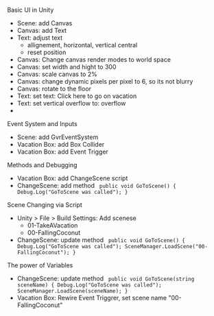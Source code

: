 Basic UI in Unity

* Scene: add Canvas
* Canvas: add Text
* Text: adjust text
   * allignement, horizontal, vertical central
   * reset position
* Canvas: Change canvas render modes to world space
* Canvas: set width and hight to 300
* Canvas: scale canvas to 2%
* Canvas: change dynamic pixels per pixel to 6, so its not blurry
* Canvas: rotate to the floor
* Text: set text: Click here to go on vacation
* Text: set vertical overflow to: overflow
*

Event System and Inputs

* Scene: add GvrEventSystem
* Vacation Box: add Box Collider
* Vacation Box: add Event Trigger

Methods and Debugging

* Vacation Box: add ChangeScene script
* ChangeScene: add method 
    ` public void GoToScene() { Debug.Log("GoToScene was called"); }`

Scene Changing via Script

* Unity > File > Build Settings: Add scenese
    * 01-TakeAVacation
    * 00-FallingCoconut
* ChangeScene: update method
    ` public void GoToScene() {
    	 Debug.Log("GoToScene was called");
	 SceneManager.LoadScene("00-FallingCoconut");
	 }`

The power of Variables
* ChangeScene: update method
    ` public void GoToScene(string sceneName) {
    	 Debug.Log("GoToScene was called");
	 SceneManager.LoadScene(sceneName);
	 }`
* Vacation Box: Rewire Event Triggrer, set scene name "00-FallingCoconut"





